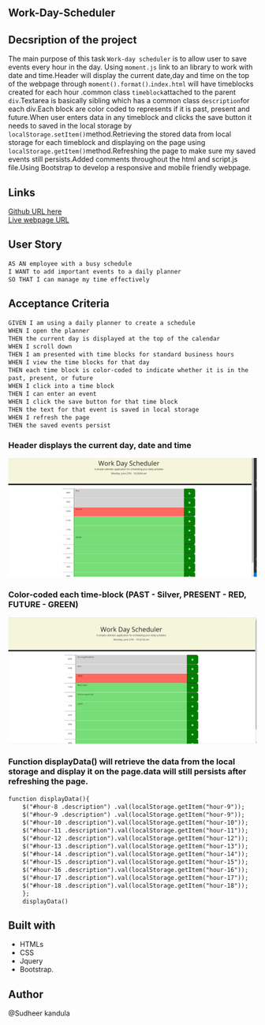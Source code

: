 ## Work-Day-Scheduler

## Decsription of the project
The main purpose of this task `Work-day scheduler` is to allow user to save events every hour in the day. Using `moment.js` link to an library to work with date and time.Header will display the current date,day and time on the top of the webpage through `moment().format()`.`index.html` will have timeblocks created for each hour .common class `timeblock`attached to the parent `div`.Textarea is basically sibling which has a common class `description`for each div.Each block are color coded to represents if it is past, present and future.When user enters data in any timeblock and clicks the save button it needs to saved in the local storage by `localStorage.setItem()`method.Retrieving the stored data from local storage for each timeblock and displaying on the page using `localStorage.getItem()`method.Refreshing the page to make sure my saved events still persists.Added comments throughout the html and script.js file.Using Bootstrap to develop a responsive and mobile friendly webpage.


## Links

[Github URL here](https://github.com/sudheer313/Work-Day-Scheduler)<br>
[Live webpage URL](https://sudheer313.github.io/Work-Day-Scheduler/)<br>

## User Story

```
AS AN employee with a busy schedule
I WANT to add important events to a daily planner
SO THAT I can manage my time effectively
```

## Acceptance Criteria
```
GIVEN I am using a daily planner to create a schedule
WHEN I open the planner
THEN the current day is displayed at the top of the calendar
WHEN I scroll down
THEN I am presented with time blocks for standard business hours
WHEN I view the time blocks for that day
THEN each time block is color-coded to indicate whether it is in the past, present, or future
WHEN I click into a time block
THEN I can enter an event
WHEN I click the save button for that time block
THEN the text for that event is saved in local storage
WHEN I refresh the page
THEN the saved events persist

```

### Header displays the current day, date and time

<img src =./assets/images/workDay.1.png>

### Color-coded each time-block (PAST - Silver, PRESENT - RED, FUTURE - GREEN)

<img src =./assets/images/workDay.2.png>

### Function displayData() will retrieve the data from the local storage and display it on the page.data will still persists after refreshing the page.

```
function displayData(){
    $("#hour-8 .description") .val(localStorage.getItem("hour-9"));
    $("#hour-9 .description") .val(localStorage.getItem("hour-9"));
    $("#hour-10 .description").val(localStorage.getItem("hour-10"));
    $("#hour-11 .description").val(localStorage.getItem("hour-11"));
    $("#hour-12 .description").val(localStorage.getItem("hour-12"));
    $("#hour-13 .description").val(localStorage.getItem("hour-13"));
    $("#hour-14 .description").val(localStorage.getItem("hour-14"));
    $("#hour-15 .description").val(localStorage.getItem("hour-15"));
    $("#hour-16 .description").val(localStorage.getItem("hour-16"));
    $("#hour-17 .description").val(localStorage.getItem("hour-17"));
    $("#hour-18 .description").val(localStorage.getItem("hour-18"));
    };
    displayData()
```
## Built with

- HTMLs
- CSS
- Jquery
- Bootstrap. 

## Author

@Sudheer kandula
